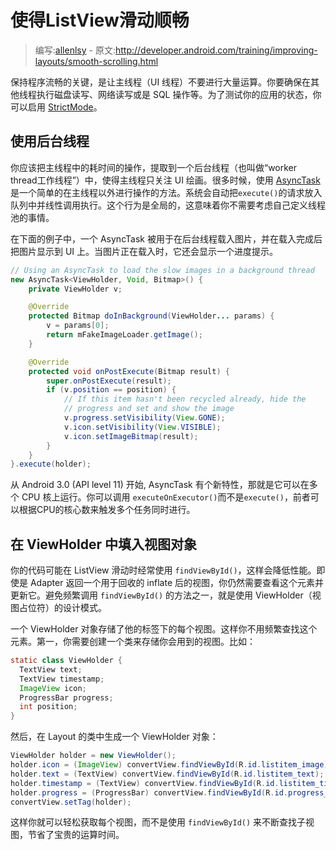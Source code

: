 # 使得ListView滑动顺畅

> 编写:[allenlsy](https://github.com/allenlsy) - 原文:<http://developer.android.com/training/improving-layouts/smooth-scrolling.html>

保持程序流畅的关键，是让主线程（UI 线程）不要进行大量运算。你要确保在其他线程执行磁盘读写、网络读写或是 SQL 操作等。为了测试你的应用的状态，你可以启用 [StrictMode](http://developer.android.com/reference/android/os/StrictMode.html)。

## 使用后台线程

你应该把主线程中的耗时间的操作，提取到一个后台线程（也叫做“worker thread工作线程”）中，使得主线程只关注 UI 绘画。很多时候，使用 [AsyncTask](http://developer.android.com/reference/android/os/AsyncTask.html) 是一个简单的在主线程以外进行操作的方法。系统会自动把`execute()`的请求放入队列中并线性调用执行。这个行为是全局的，这意味着你不需要考虑自己定义线程池的事情。

在下面的例子中，一个 AsyncTask 被用于在后台线程载入图片，并在载入完成后把图片显示到 UI  上。当图片正在载入时，它还会显示一个进度提示。

```java
// Using an AsyncTask to load the slow images in a background thread
new AsyncTask<ViewHolder, Void, Bitmap>() {
    private ViewHolder v;

    @Override
    protected Bitmap doInBackground(ViewHolder... params) {
        v = params[0];
        return mFakeImageLoader.getImage();
    }

    @Override
    protected void onPostExecute(Bitmap result) {
        super.onPostExecute(result);
        if (v.position == position) {
            // If this item hasn't been recycled already, hide the
            // progress and set and show the image
            v.progress.setVisibility(View.GONE);
            v.icon.setVisibility(View.VISIBLE);
            v.icon.setImageBitmap(result);
        }
    }
}.execute(holder);
```

从 Android 3.0 (API level 11) 开始, AsyncTask 有个新特性，那就是它可以在多个 CPU 核上运行。你可以调用 `executeOnExecutor()`而不是`execute()`，前者可以根据CPU的核心数来触发多个任务同时进行。

## 在 ViewHolder 中填入视图对象

你的代码可能在 ListView 滑动时经常使用 `findViewById()`，这样会降低性能。即使是 Adapter 返回一个用于回收的 inflate 后的视图，你仍然需要查看这个元素并更新它。避免频繁调用 `findViewById()` 的方法之一，就是使用 ViewHolder（视图占位符）的设计模式。

一个 ViewHolder 对象存储了他的标签下的每个视图。这样你不用频繁查找这个元素。第一，你需要创建一个类来存储你会用到的视图。比如：

```java
static class ViewHolder {
  TextView text;
  TextView timestamp;
  ImageView icon;
  ProgressBar progress;
  int position;
}
```

然后，在 Layout 的类中生成一个 ViewHolder 对象：

```java
ViewHolder holder = new ViewHolder();
holder.icon = (ImageView) convertView.findViewById(R.id.listitem_image);
holder.text = (TextView) convertView.findViewById(R.id.listitem_text);
holder.timestamp = (TextView) convertView.findViewById(R.id.listitem_timestamp);
holder.progress = (ProgressBar) convertView.findViewById(R.id.progress_spinner);
convertView.setTag(holder);
```

这样你就可以轻松获取每个视图，而不是使用 `findViewById()` 来不断查找子视图，节省了宝贵的运算时间。
